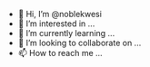 - 👋 Hi, I’m @noblekwesi
- 👀 I’m interested in ...
- 🌱 I’m currently learning ...
- 💞️ I’m looking to collaborate on ...
- 📫 How to reach me ...

<!---
noblekwesi/noblekwesi is a ✨ special ✨ repository because its `README.md` (this file) appears on your GitHub profile.
You can click the Preview link to take a look at your changes.
--->
